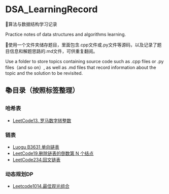 # DSA_LearningRecord

📒算法与数据结构学习记录

Practice notes of data structures and algorithms learning.

📁使用一个文件夹储存题目，里面包含.cpp文件或.py文件等源码，以及记录了题目信息和解题思路的.md文件，可供重复翻阅。

Use a folder to store topics containing source code such as .cpp files or .py files（and so on）, as well as .md files that record information about the topic and the solution to be revisited.

## 📚目录（按照标签整理）

### 哈希表
- [LeetCode13. 罗马数字转整数](https://github.com/WinstonCHEN1/DSA_LearningRecord/tree/main/LeetCode-13.%20%E7%BD%97%E9%A9%AC%E6%95%B0%E5%AD%97%E8%BD%AC%E6%95%B4%E6%95%B0)

### 链表

- [Luogu B3631 单向链表](https://github.com/WinstonCHEN1/DSA_LearningRecord/tree/main/Luogu-B3631)
- [LeetCode19.删除链表的倒数第 N 个结点](https://github.com/WinstonCHEN1/DSA_LearningRecord/tree/main/LeetCode-19.%20%E5%88%A0%E9%99%A4%E9%93%BE%E8%A1%A8%E7%9A%84%E5%80%92%E6%95%B0%E7%AC%AC%20N%20%E4%B8%AA%E7%BB%93%E7%82%B9)
- [LeetCode234.回文链表](https://github.com/WinstonCHEN1/DSA_LearningRecord/tree/main/LeetCode-234.%E5%9B%9E%E6%96%87%E9%93%BE%E8%A1%A8)

### 动态规划DP

- [Leetcode1014.最佳观光组合](https://github.com/WinstonCHEN1/DSA_LearningRecord/tree/main/LeetCode-1014.%E6%9C%80%E4%BD%B3%E8%A7%82%E5%85%89%E7%BB%84%E5%90%88)
